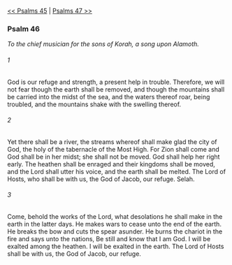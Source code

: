 [<< Psalms 45](Psalms%2045.md)  |  [Psalms 47 >>](Psalms%2047.md)

### Psalm 46

*To the chief musician for the sons of Korah, a song upon Alamoth.*

###### 1
God is our refuge and strength, a present help in trouble. Therefore, we will not fear though the earth shall be removed, and though the mountains shall be carried into the midst of the sea, and the waters thereof roar, being troubled, and the mountains shake with the swelling thereof.

###### 2
Yet there shall be a river, the streams whereof shall make glad the city of God, the holy of the tabernacle of the Most High. For Zion shall come and God shall be in her midst; she shall not be moved. God shall help her right early. The heathen shall be enraged and their kingdoms shall be moved, and the Lord shall utter his voice, and the earth shall be melted. The Lord of Hosts, who shall be with us, the God of Jacob, our refuge. Selah.

###### 3
Come, behold the works of the Lord, what desolations he shall make in the earth in the latter days. He makes wars to cease unto the end of the earth. He breaks the bow and cuts the spear asunder. He burns the chariot in the fire and says unto the nations, Be still and know that I am God. I will be exalted among the heathen. I will be exalted in the earth. The Lord of Hosts shall be with us, the God of Jacob, our refuge.